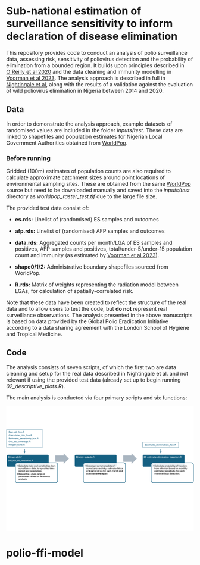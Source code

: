 # Sub-national estimation of surveillance sensitivity to inform declaration of disease elimination

This repository provides code to conduct an analysis of polio surveillance data, assessing risk, sensitivity of poliovirus detection and the probability of elimination from a bounded region. It builds upon principles described in [O'Reilly et al 2020](https://pubmed.ncbi.nlm.nih.gov/32398193/) and the data cleaning and immunity modelling in [Voorman et al 2023](https://pubmed.ncbi.nlm.nih.gov/34483024/). The analysis approach is described in full in [Nightingale et al](https://www.medrxiv.org/content/10.1101/2025.01.30.25321401v1), along with the results of a validation against the evaluation of wild poliovirus elimination in Nigeria between 2014 and 2020.

## Data

In order to demonstrate the analysis approach, example datasets of randomised values are included in the folder *inputs/test*. These data are linked to shapefiles and population estimates for Nigerian Local Government Authorities obtained from [WorldPop](https://eprints.soton.ac.uk/452722/).

### Before running

Gridded (100m) estimates of population counts are also required to calculate approximate catchment sizes around point locations of environmental sampling sites. These are obtained from the same [WorldPop](https://eprints.soton.ac.uk/452722/) source but need to be downloaded manually and saved into the *inputs/test* directory as *worldpop_raster_test.tif* due to the large file size.

The provided test data consist of:

-   **es.rds:** Linelist of (randomised) ES samples and outcomes

-   **afp.rds:** Linelist of (randomised) AFP samples and outcomes

-   **data.rds:** Aggregated counts per month/LGA of ES samples and positives, AFP samples and positives, total/under-5/under-15 population count and immunity (as estimated by [Voorman et al 2023](https://doi.org/10.1016/j.vaccine.2022.03.013)).

-   **shape0/1/2:** Administrative boundary shapefiles sourced from WorldPop.

-   **R.rds:** Matrix of weights representing the radiation model between LGAs, for calculation of spatially-correlated risk.

Note that these data have been created to reflect the structure of the real data and to allow users to test the code, but **do not** represent real surveillance observations. The analysis presented in the above manuscripts is based on data provided by the Global Polio Eradication Initiative according to a data sharing agreement with the London School of Hygiene and Tropical Medicine.

## Code

The analysis consists of seven scripts, of which the first two are data cleaning and setup for the real data described in Nightingale et al. and not relevant if using the provided test data (already set up to begin running *02_descriptive_plots.R*).

The main analysis is conducted via four primary scripts and six functions:

![Figure 1: Schematic of main analysis and associated scripts](analysis_schematic.png)
# polio-ffi-model
